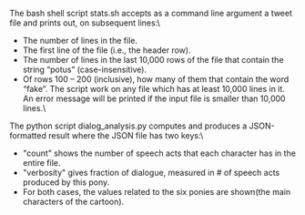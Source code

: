 The bash shell script stats.sh accepts as a command line argument a tweet file and prints out, on subsequent lines:\
- The number of lines in the file.
- The first line of the file (i.e., the header row).
- The number of lines in the last 10,000 rows of the file that contain the string “potus” (case-insensitive).
- Of rows 100 – 200 (inclusive), how many of them that contain the word “fake”.
The script work on any file which has at least 10,000 lines in it. An error message will be printed if the input file is smaller than 10,000 lines.\

The python script dialog_analysis.py computes and produces a JSON-formatted result where the JSON file has two keys:\
- "count" shows the number of speech acts that each character has in the entire file. 
- "verbosity" gives fraction of dialogue, measured in # of speech acts produced by this pony. 
- For both cases, the values related to the six ponies are shown(the main characters of the cartoon). 
